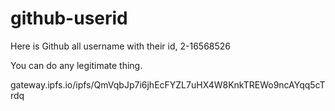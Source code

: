 # github-userid
Here is Github all username with their id, 2-16568526

You can do any legitimate thing.

gateway.ipfs.io/ipfs/QmVqbJp7i6jhEcFYZL7uHX4W8KnkTREWo9ncAYqq5cTrdq
